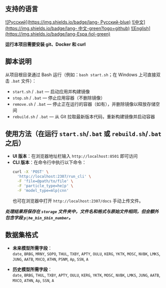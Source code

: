 ## 支持的语言
[![Русский](https://img.shields.io/badge/lang- Русский-blue)](README.md)
[![中文](https://img.shields.io/badge/lang- 中文-green?logo=github)](README.zh.md)
[![English](https://img.shields.io/badge/lang-Espa ñol-green)](docs/README.en.md)

**运行本项目需要安装 git、Docker 和 curl**

## 脚本说明
从项目根目录通过 Bash 运行（例如：`bash start.sh`；在 Windows 上可直接双击 `.bat` 文件）：
- `start.sh` / `.bat` — 启动应用并构建镜像  
- `stop.sh` / `.bat` — 停止应用容器（不删除镜像）  
- `remove.sh` / `.bat` — 停止正在运行的容器（如有），并删除镜像以释放存储空间  
- `rebuild.sh` / `.bat` — 从 Git 拉取最新版本代码，重新构建镜像并启动容器  

## 使用方法（在运行 `start.sh`/`.bat` 或 `rebuild.sh`/`.bat` 之后）
- **UI 版本**：在浏览器地址栏输入 `http://localhost:8501` 即可访问  
- **CLI 版本**：在命令行中执行以下命令：
  ```bash
  curl -X 'POST' \
    'http://localhost:2307/run_cli' \
    -F 'file=@path/to/file' \
    -F 'particle_type=he|p' \
    -F 'model_type=mlp|cnn'
  ```
  也可在浏览器中打开 `http://localhost:2307/docs` 手动上传文件。

***处理结果将保存在 `storage` 文件夹中，文件名和格式与原始文件相同，但会额外包含字段 `p|he_bin_$bin_number`。***

## 数据集格式
- **未来模型所需字段**：  
  `date`, `BRBG`, `MRNY`, `SOPO`, `THUL`, `TXBY`, `APTY`, `OULU`, `KERG`, `YKTK`, `MOSC`, `NVBK`, `LMKS`, `JUNG`, `AATB`, `MXCO`, `ATHN`, `PSNM`, `Ap`, `SSN`, `A`

- **历史模型所需字段**：  
  `date`, `BRBG`, `THUL`, `TXBY`, `APTY`, `OULU`, `KERG`, `YKTK`, `MOSC`, `NVBK`, `LMKS`, `JUNG`, `AATB`, `MXCO`, `ATHN`, `Ap`, `SSN`, `A`